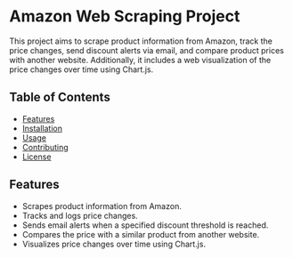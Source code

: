 # Amazon Web Scraping Project

This project aims to scrape product information from Amazon, track the price changes, send discount alerts via email, and compare product prices with another website. Additionally, it includes a web visualization of the price changes over time using Chart.js.

## Table of Contents
- [Features](#features)
- [Installation](#installation)
- [Usage](#usage)
- [Contributing](#contributing)
- [License](#license)

## Features
- Scrapes product information from Amazon.
- Tracks and logs price changes.
- Sends email alerts when a specified discount threshold is reached.
- Compares the price with a similar product from another website.
- Visualizes price changes over time using Chart.js.
